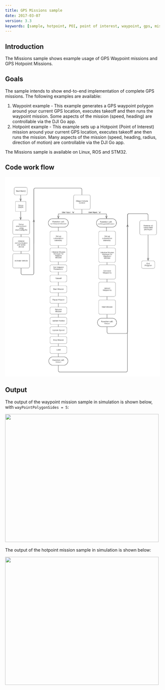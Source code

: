 ```yaml
---
title: GPS Missions sample
date: 2017-03-07
version: 3.3
keywords: [sample, hotpoint, POI, point of interest, waypoint, gps, missions]
---
```


## Introduction

The Missions sample shows example usage of GPS Waypoint missions and GPS Hotpoint Missions.

## Goals

The sample intends to show end-to-end implementation of complete GPS missions. The following examples are available:

1. Waypoint example - This example generates a GPS waypoint polygon around your current GPS location, executes takeoff and then runs the waypoint mission. Some aspects of the mission (speed, heading) are controllable via the DJI Go app.
2. Hotpoint example - This example sets up a Hotpoint (Point of Interest) mission around your current GPS location, executes takeoff ane then runs the mission.  Many aspects of the mission (speed, heading, radius, direction of motion) are controllable via the DJI Go app.

The Missions sample is available on Linux, ROS and STM32.

## Code work flow

[![Mission code workflow](../images/samples/missions_sample_flowchart.png)](../images/samples/missions_sample_flowchart.png)

## Output

The output of the waypoint mission sample in simulation is shown below, with `wayPointPolygonSides = 5`:

<img src="../images/samples/Mission.gif" width="500" height="416" />


The output of the hotpoint mission sample in simulation is shown below:

<img src="../images/samples/Hotpoint.gif" width="500" height="416" />